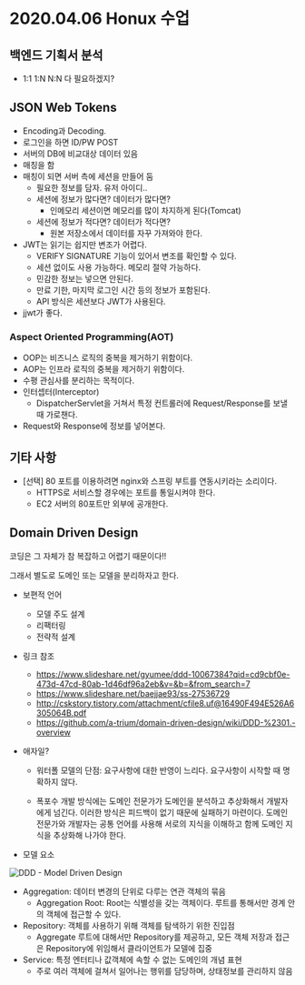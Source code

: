 # 2020.04.06 Honux 수업

## 백엔드 기획서 분석

* 1:1 1:N N:N 다 필요하겠지?

## JSON Web Tokens

* Encoding과 Decoding.
* 로그인을 하면 ID/PW POST
* 서버의 DB에 비교대상 데이터 있음
* 매칭을 함
* 매칭이 되면 서버 측에 세션을 만들어 둠
  * 필요한 정보를 담자. 유저 아이디..
  * 세션에 정보가 많다면? 데이터가 많다면?
    * 인메모리 세션이면 메모리를 많이 차지하게 된다(Tomcat)
  * 세션에 정보가 적다면? 데이터가 적다면?
    * 원본 저장소에서 데이터를 자꾸 가져와야 한다.
* JWT는 읽기는 쉽지만 변조가 어렵다.
  * VERIFY SIGNATURE 기능이 있어서 변조를 확인할 수 있다.
  * 세션 없이도 사용 가능하다. 메모리 절약 가능하다.
  * 민감한 정보는 넣으면 안된다.
  * 만료 기한, 마지막 로그인 시간 등의 정보가 포함된다.
  * API 방식은 세션보다 JWT가 사용된다.
* jjwt가 좋다.

### Aspect Oriented Programming(AOT)

* OOP는 비즈니스 로직의 중복을 제거하기 위함이다.
* AOP는 인프라 로직의 중복을 제거하기 위함이다.
* 수평 관심사를 분리하는 목적이다.
* 인터셉터(Interceptor)
  * DispatcherServlet을 거쳐서 특정 컨트롤러에 Request/Response를 보낼 때 가로챈다.
* Request와 Response에 정보를 넣어본다.

## 기타 사항

* [선택] 80 포트를 이용하려면 nginx와 스프링 부트를 연동시키라는 소리이다.
  * HTTPS로 서비스할 경우에는 포트를 통일시켜야 한다.
  * EC2 서버의 80포트만 외부에 공개한다.

## Domain Driven Design

코딩은 그 자체가 참 복잡하고 어렵기 때문이다!!

그래서 별도로 도메인 또는 모델을 분리하자고 한다.

* 보편적 언어

  * 모델 주도 설계
  * 리팩터링
  * 전략적 설계

* 링크 참조

  * https://www.slideshare.net/gyumee/ddd-10067384?qid=cd9cbf0e-473d-47cd-80ab-1d46df96a2eb&v=&b=&from_search=7
  * https://www.slideshare.net/baejjae93/ss-27536729
  * http://cskstory.tistory.com/attachment/cfile8.uf@16490F494E526A6305064B.pdf
  * https://github.com/a-trium/domain-driven-design/wiki/DDD-%2301.-overview

* 애자일?

  * 워터폴 모델의 단점: 요구사항에 대한 반영이 느리다. 요구사항이 시작할 때 명확하지 않다.

  * 폭포수 개발 방식에는 도메인 전문가가 도메인을 분석하고 추상화해서 개발자에게 넘긴다. 이러한 방식은 피드백이 없기 때문에 실패하기 마련이다. 도메인 전문가와 개발자는 공통 언어를 사용해 서로의 지식을 이해하고 함께 도메인 지식을 추상화해 나가야 한다.

* 모델 요소

![DDD - Model Driven Design](https://img1.daumcdn.net/thumb/R720x0.q80/?scode=mtistory2&fname=http%3A%2F%2Fcfile5.uf.tistory.com%2Fimage%2F243BF43E552F0E95142D48)

* Aggregation: 데이터 변경의 단위로 다루는 연관 객체의 묶음
  * Aggregation Root: Root는 식별성을 갖는 객체이다. 루트를 통해서만 경계 안의 객체에 접근할 수 있다.
* Repository: 객체를 사용하기 위해 객체를 탐색하기 위한 진입점
  * Aggregate 루트에 대해서만 Repository를 제공하고, 모든 객체 저장과 접근은 Repository에 위임해서 클라이언트가 모델에 집중
* Service: 특정 엔터티나 값객체에 속할 수 없는 도메인의 개념 표현
  * 주로 여러 객체에 걸쳐서 일어나는 행위를 담당하며, 상태정보를 관리하지 않음